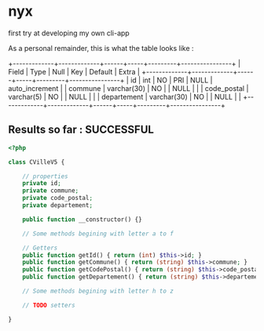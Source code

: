 # nyx

first try at developing my own cli-app

As a personal remainder, this is what the table looks like :

+-------------+-------------+------+-----+---------+----------------+
| Field       | Type        | Null | Key | Default | Extra          |
+-------------+-------------+------+-----+---------+----------------+
| id          | int         | NO   | PRI | NULL    | auto_increment |
| commune     | varchar(30) | NO   |     | NULL    |                |
| code_postal | varchar(5)  | NO   |     | NULL    |                |
| departement | varchar(30) | NO   |     | NULL    |                |
+-------------+-------------+------+-----+---------+----------------+

## Results so far : SUCCESSFUL

```php
<?php

class CVilleV5 {

	// properties
	private id;
	private commune;
	private code_postal;
	private departement;

	public function __constructor() {}

	// Some methods begining with letter a to f

	// Getters
	public function getId() { return (int) $this->id; }
	public function getCommune() { return (string) $this->commune; }
	public function getCodePostal() { return (string) $this->code_postal; }
	public function getDepartement() { return (string) $this->departement; }

	// Some methods begining with letter h to z

	// TODO setters

}
```